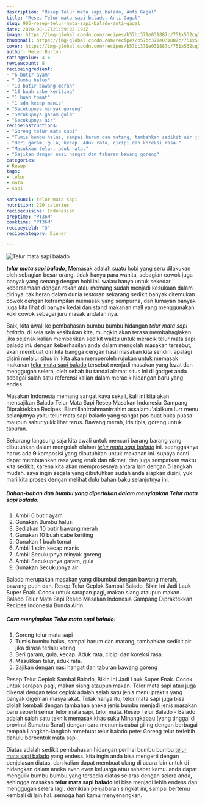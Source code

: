 ```yaml
---
description: "Resep Telur mata sapi balado, Anti Gagal"
title: "Resep Telur mata sapi balado, Anti Gagal"
slug: 905-resep-telur-mata-sapi-balado-anti-gagal
date: 2020-08-17T21:59:02.193Z
image: https://img-global.cpcdn.com/recipes/b57bc371e031887c/751x532cq70/telur-mata-sapi-balado-foto-resep-utama.jpg
thumbnail: https://img-global.cpcdn.com/recipes/b57bc371e031887c/751x532cq70/telur-mata-sapi-balado-foto-resep-utama.jpg
cover: https://img-global.cpcdn.com/recipes/b57bc371e031887c/751x532cq70/telur-mata-sapi-balado-foto-resep-utama.jpg
author: Helen Burton
ratingvalue: 4.6
reviewcount: 8
recipeingredient:
- "6 butir ayam"
- " Bumbu halus"
- "10 butir bawang merah"
- "10 buah cabe keriting"
- "1 buah tomat"
- "1 sdm kecap manis"
- "Secukupnya minyak goreng"
- "Secukupnya garam gula"
- "Secukupnya air"
recipeinstructions:
- "Goreng telur mata sapi"
- "Tumis bumbu halus, sampai harum dan matang, tambahkan sedikit air jika dirasa terlalu kering"
- "Beri garam, gula, kecap. Aduk rata, cicipi dan koreksi rasa."
- "Masukkan telur, aduk rata."
- "Sajikan dengan nasi hangat dan taburan bawang goreng"
categories:
- Resep
tags:
- telur
- mata
- sapi

katakunci: telur mata sapi 
nutrition: 220 calories
recipecuisine: Indonesian
preptime: "PT36M"
cooktime: "PT36M"
recipeyield: "3"
recipecategory: Dinner

---
```



![Telur mata sapi balado](https://img-global.cpcdn.com/recipes/b57bc371e031887c/751x532cq70/telur-mata-sapi-balado-foto-resep-utama.jpg)

<b><i>telur mata sapi balado</i></b>, Memasak adalah suatu hobi yang seru dilakukan oleh sebagian besar orang. tidak hanya para wanita, sebagian cowok juga banyak yang senang dengan hobi ini. walau hanya untuk sekedar kebersamaan dengan rekan atau memang sudah menjadi kesukaan dalam dirinya. tak heran dalam dunia restoran sekarang sedikit banyak ditemukan cowok dengan ketrampilan memasak yang sempurna, dan lumayan banyak juga kita lihat di banyak kedai dan stand makanan mall yang menggunakan koki cowok sebagai juru masak andalan nya.

Baik, kita awali ke pembahasan bumbu bumbu hidangan <i>telur mata sapi balado</i>. di sela sela kesibukan kita, mungkin akan terasa membahagiakan jika sejenak kalian memberikan sedikit waktu untuk meracik telur mata sapi balado ini. dengan keberhasilan anda dalam mengolah masakan tersebut, akan membuat diri kita bangga dengan hasil masakan kita sendiri. apalagi disini melalui situs ini kita akan memperoleh rujukan untuk memasak makanan <u>telur mata sapi balado</u> tersebut menjadi masakan yang lezat dan menggugah selera, oleh sebab itu tandai alamat situs ini di gadget anda sebagai salah satu referensi kalian dalam meracik hidangan baru yang endes.

Masakan Indonesia memang sangat kaya sekali, kali ini kita akan mensajikan Balado Telur Mata Sapi Resep Masakan Indonesia Gampang Dipraktekkan Recipes. Bismillahirrahmanirrahim assalamu&#39;alaikum lurr menu selanjutnya yaitu telur mata sapi balado yang sangat pas buat buka puasa maupun sahur.yukk lihat terus. Bawang merah, iris tipis, goreng untuk taburan.


Sekarang langsung saja kita awali untuk mencari barang barang yang dibutuhkan dalam mengolah olahan <u><i>telur mata sapi balado</i></u> ini. seenggaknya harus ada <b>9</b> komposisi yang dibutuhkan untuk makanan ini. supaya nanti dapat membuahkan rasa yang enak dan nikmat. dan juga sempatkan waktu kita sedikit, karena kita akan memprosesnya antara lain dengan <b>5</b> langkah mudah. saya ingin segala yang dibutuhkan sudah anda siapkan disini, yuk mari kita proses dengan melihat dulu bahan baku selanjutnya ini.

<!--inarticleads1-->

##### Bahan-bahan dan bumbu yang diperlukan dalam menyiapkan Telur mata sapi balado:

1. Ambil 6 butir ayam
1. Gunakan  Bumbu halus:
1. Sediakan 10 butir bawang merah
1. Gunakan 10 buah cabe keriting
1. Gunakan 1 buah tomat
1. Ambil 1 sdm kecap manis
1. Ambil Secukupnya minyak goreng
1. Ambil Secukupnya garam, gula
1. Gunakan Secukupnya air


Balado merupakan masakan yang dibumbui dengan bawang merah, bawang putih dan. Resep Telur Ceplok Sambal Balado, Bikin Ini Jadi Lauk Super Enak. Cocok untuk sarapan pagi, makan siang ataupun makan. Balado Telur Mata Sapi Resep Masakan Indonesia Gampang Dipraktekkan Recipes Indonesia Bunda Airin. 

<!--inarticleads2-->

##### Cara menyiapkan Telur mata sapi balado:

1. Goreng telur mata sapi
1. Tumis bumbu halus, sampai harum dan matang, tambahkan sedikit air jika dirasa terlalu kering
1. Beri garam, gula, kecap. Aduk rata, cicipi dan koreksi rasa.
1. Masukkan telur, aduk rata.
1. Sajikan dengan nasi hangat dan taburan bawang goreng


Resep Telur Ceplok Sambal Balado, Bikin Ini Jadi Lauk Super Enak. Cocok untuk sarapan pagi, makan siang ataupun makan. Telor mata sapi atau juga dikenal dengan telor ceplok adalah salah satu jenis menu praktis yang banyak digemari masyarakat. Tidak hanya itu, telor mata sapi juga bisa diolah kembali dengan tambahan aneka jenis bumbu menjadi jenis masakan baru seperti semur telor mata sapi, telor mata. Resep Telur Balado - Balado adalah salah satu teknik memasak khas suku Minangkabau (yang tinggal di provinsi Sumatra Barat) dengan cara menumis cabai giling dengan berbagai rempah Langkah-langkah mmebuat telur balado pete: Goreng telur terlebih dahulu berbentuk mata sapi. 

Diatas adalah sedikit pembahasan hidangan perihal bumbu bumbu <u>telur mata sapi balado</u> yang endess. kita ingin anda bisa mengerti dengan penjelasan diatas, dan kalian dapat membuat ulang di acara lain untuk di hidangkan dalam aneka even even keluarga atau sahabat kamu. anda dapat mengulik bumbu bumbu yang tersedia diatas selaras dengan selera anda, sehingga masakan <b>telur mata sapi balado</b> ini bisa menjadi lebih endess dan menggugah selera lagi. demikian penjabaran singkat ini, sampai bertemu kembali di lain hal. semoga hari kamu menyenangkan.
